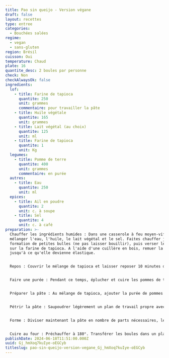 ```yaml
---
title: Pao sin queijo - Version végane
draft: false
layout: recettes
type: entree
categories:
  - Bouchées salées
regime:
  - vegan
  - sans-gluten
region: Brésil
cuisson: Oui
temperature: Chaud
plate: 16
quantite_desc: 2 boules par personne
check: Non
checkAlwaysOk: false
ingredients:
  lof:
    - title: Farine de tapioca
      quantite: 250
      unit: grammes
      commentaire: pour travailler la pâte
    - title: Huile végétale
      quantite: 165
      unit: grammes
    - title: Lait végétal (au choix)
      quantite: 125
      unit: ml
    - title: Farine de tapioca
      quantite: 1
      unit: Kg
  legumes:
    - title: Pomme de terre
      quantite: 400
      unit: grammes
      commentaire: en purée
  autres:
    - title: Eau
      quantite: 250
      unit: ml
  epices:
    - title: Ail en poudre
      quantite: 2
      unit: c. à soupe
    - title: Sel
      quantite: 4
      unit: c. à café
preparation: >-
  Chauffer les ingrédients humides : Dans une casserole à feu moyen-vif,
  mélanger l'eau, l'huile, le lait végétal et le sel. Faites chauffer jusqu'à
  formation de petites bulles (ne pas laisser bouillir), puis verser lentement
  sur la farine de tapioca. A l'aide d'une cuillère en bois, remuer la pâte
  jusqu'à ce qu'elle devienne élastique.


  Repos : Couvrir le mélange de tapioca et laisser reposer 10 minutes dans un endroit tiède.


  Faire une purée : Pendant ce temps, éplucher et cuire les pommes de terre dans de l'eau bouillante salée jusqu'à ce qu'elles soient tendres à la fourchette. Écraser jusqu'à consistance lisse.


  Préparer la pâte : Au mélange de tapioca, ajouter la purée de pommes de terre et la poudre d'ail. La pâte sera collante mais maniable.


  Pétrir la pâte : Saupoudrer légèrement un plan de travail propre avec de la farine de tapioca, puis transférez la pâte sur la surface farinée et commencer à pétrir. Si à un moment donné la pâte commence à coller aux mains ou au plan de travail, saupoudrer un peu plus de farine de tapioca sur la pâte et continuer à pétrir.


  Forme : Diviser maintenant la pâte en nombre de parts nécessaires, les former en boules, la taille traditionnelle est celle d'une balle de golf.


  Cuire au four : Préchauffer à 180°. Transférer les boules dans un plat allant au four huilé (ou du papier sulfurisé huilé) et cuire au four pendant 30 minutes. Le pao de queijo végétalien doit être doré à l’extérieur et cuit mais moelleux à l’intérieur.
publishDate: 2024-06-18T11:51:00.000Z
uuid: Gj_hmXoq7kuIye-oEGCyb
titleslug: pao-sin-queijo-version-vegane_Gj_hmXoq7kuIye-oEGCyb
---
```

